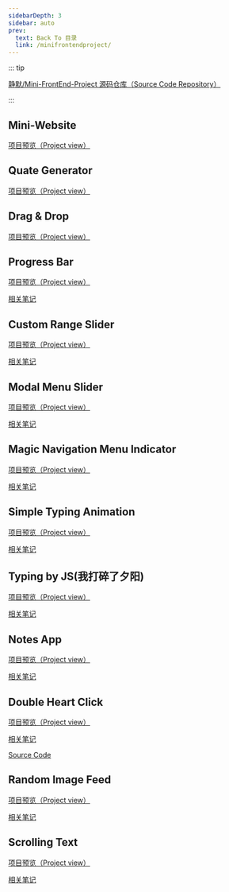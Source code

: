 ```yaml
---
sidebarDepth: 3
sidebar: auto
prev:
  text: Back To 目录
  link: /minifrontendproject/
---
```




::: tip

[静默/Mini-FrontEnd-Project 源码仓库（Source Code Repository）](https://github.com/Q10Viking/Mini-FrontEnd-project)

:::

## Mini-Website

[项目预览（Project view）](https://q10viking.github.io/Mini-FrontEnd-project/01%20mini-website/)

<common-progresson-snippet src="https://q10viking.github.io/Mini-FrontEnd-project/01%20mini-website/"/>

## Quate Generator

[项目预览（Project view）](https://q10viking.github.io/Mini-FrontEnd-project/04%20quote/)



<common-progresson-snippet src="https://q10viking.github.io/Mini-FrontEnd-project/04%20quote/"/>



## Drag & Drop

[项目预览（Project view）](https://q10viking.github.io/Mini-FrontEnd-project/05%20drag%20and%20drop%20project/)

<common-progresson-snippet src="https://q10viking.github.io/Mini-FrontEnd-project/05%20drag%20and%20drop%20project/"/>



## Progress Bar

[项目预览（Project view）](https://q10viking.github.io/Mini-FrontEnd-project/06%20progress/)

[相关笔记](https://q10viking.github.io/minifrontendproject/02%20Progress%20Bar.html)

<common-progresson-snippet src="https://q10viking.github.io/Mini-FrontEnd-project/06%20progress/"/>



## Custom Range Slider

[项目预览（Project view）](https://q10viking.github.io/Mini-FrontEnd-project/07%20custom%20range%20slider/)

[相关笔记](https://q10viking.github.io/minifrontendproject/03%20Custom%20Range%20Silder.html)

<common-progresson-snippet src="https://q10viking.github.io/Mini-FrontEnd-project/07%20custom%20range%20slider/"/>



## Modal Menu Slider

[项目预览（Project view）](https://q10viking.github.io/Mini-FrontEnd-project/08%20modal%20menu%20slider/)

[相关笔记](https://q10viking.github.io/minifrontendproject/04%20Modal%20Menu%20Slider.html#modal-menu-slider)

<common-progresson-snippet src="https://q10viking.github.io/Mini-FrontEnd-project/08%20modal%20menu%20slider/"/>





## Magic Navigation Menu Indicator

[项目预览（Project view）](https://q10viking.github.io/Mini-FrontEnd-project/09%20Magic%20Navigation%20Menu%20Indicator/)

[相关笔记](https://q10viking.github.io/minifrontendproject/05%20Magic%20Navigation%20Menu%20Indication.html#magic-navigation-menu-indicator)

<common-progresson-snippet src="https://q10viking.github.io/Mini-FrontEnd-project/09%20Magic%20Navigation%20Menu%20Indicator/"/>



## Simple Typing Animation

[项目预览（Project view）](https://q10viking.github.io/Mini-FrontEnd-project/10%20Simple%20Typing%20animation/)

[相关笔记](https://q10viking.github.io/minifrontendproject/06%20Simple%20Typing%20Animation.html#%E7%AC%94%E8%AE%B0)

<common-progresson-snippet src="https://q10viking.github.io/Mini-FrontEnd-project/10%20Simple%20Typing%20animation/"/>



## Typing by JS(我打碎了夕阳)

[项目预览（Project view）](https://q10viking.github.io/Mini-FrontEnd-project/11%20Simple%20Typing%20animation%20by%20js/)

[相关笔记](https://q10viking.github.io/minifrontendproject/07%20Typing%20%E6%88%91%E6%89%93%E7%A2%8E%E4%BA%86%E5%A4%95%E9%98%B3.html)

<common-progresson-snippet src="https://q10viking.github.io/Mini-FrontEnd-project/11%20Simple%20Typing%20animation%20by%20js/"/>



## Notes App

[项目预览（Project view）](https://q10viking.github.io/Mini-FrontEnd-project/12%20Notes%20App/)

[相关笔记](https://q10viking.github.io/minifrontendproject/08%20Notes%20App.html)

<common-progresson-snippet src="https://q10viking.github.io/Mini-FrontEnd-project/12%20Notes%20App/"/>





## Double Heart Click

[项目预览（Project view）](https://q10viking.github.io/Mini-FrontEnd-project/13%20Double%20heart%20click/)

[相关笔记](https://q10viking.github.io/minifrontendproject/09%20Double%20Heart%20Click.html)

[Source Code](https://github.com/Q10Viking/Mini-FrontEnd-project/tree/main/13%20Double%20heart%20click)

<common-progresson-snippet src="https://q10viking.github.io/Mini-FrontEnd-project/13%20Double%20heart%20click/"/>





## Random Image Feed 

[项目预览（Project view）](https://q10viking.github.io/Mini-FrontEnd-project/14%20Random%20Image%20Feed/)

[相关笔记](https://q10viking.github.io/minifrontendproject/10%20Random%20Image%20Feed.html)

<common-progresson-snippet src="https://q10viking.github.io/Mini-FrontEnd-project/14%20Random%20Image%20Feed/"/>





## Scrolling Text

[项目预览（Project view）](https://q10viking.github.io/Mini-FrontEnd-project/15%20Scrolling%20Text/)

[相关笔记](https://q10viking.github.io/minifrontendproject/11%20Scroll%20Text.html)

<common-progresson-snippet src="https://q10viking.github.io/Mini-FrontEnd-project/15%20Scrolling%20Text/"/>
